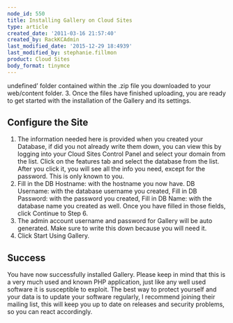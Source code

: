```yaml
---
node_id: 550
title: Installing Gallery on Cloud Sites
type: article
created_date: '2011-03-16 21:57:40'
created_by: RackKCAdmin
last_modified_date: '2015-12-29 18:4939'
last_modified_by: stephanie.fillmon
product: Cloud Sites
body_format: tinymce
---
```


undefined&rsquo;
    folder contained within the .zip file you downloaded to your
    web/content folder.
3.  Once the files have finished uploading, you are ready to get started
    with the installation of the Gallery and its settings.

Configure the Site
------------------

1.  The information needed here is provided when you created your
    Database, if did you not already write them down, you can view this
    by logging into your Cloud Sites Control Panel and select your
    domain from the list. Click on the features tab and select the
    database from the list. After you click it, you will see all the
    info you need, except for the password. This is only known to you.
2.  Fill in the DB Hostname: with the hostname you now have. DB
    Username: with the database username you created, Fill in DB
    Password: with the password you created, Fill in DB Name: with the
    database name you created as well. Once you have filled in those
    fields, click Continue to Step 6.
3.  The admin account username and password for Gallery will be auto
    generated. Make sure to write this down because you will need it. 
4.  Click Start Using Gallery.

Success
-------

You have now successfully installed Gallery. Please keep in mind that
this is a very much used and known PHP application, just like any well
used software it is susceptible to exploit. The best way to protect
yourself and your data is to update your software regularly, I recommend
joining their mailing list, this will keep you up to date on releases
and security problems, so you can react accordingly.

